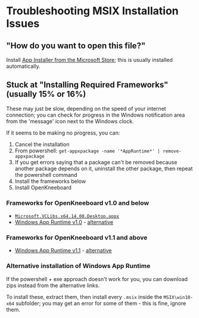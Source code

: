 # Troubleshooting MSIX Installation Issues

## "How do you want to open this file?"

Install [App Installer from the Microsoft Store](https://www.microsoft.com/en-us/p/app-installer/9nblggh4nns1); this is usually installed automatically.

## Stuck at "Installing Required Frameworks" (usually 15% or 16%)

These may just be slow, depending on the speed of your internet connection; you can check for progress in the Windows notification area from the 'message' icon next to the Windows clock.

If it seems to be making no progress, you can:

1. Cancel the installation
2. From powershell: `get-appxpackage -name '*AppRuntime*' | remove-appxpackage`
3. If you get errors saying that a package can't be removed because another package depends on it, uninstall the other package, then repeat the powershell command
4. Install the frameworks below
5. Install OpenKneeboard

### Frameworks for OpenKneeboard v1.0 and below

* [`Microsoft.VCLibs.x64.14.00.Desktop.appx`](https://docs.microsoft.com/en-us/troubleshoot/developer/visualstudio/cpp/libraries/c-runtime-packages-desktop-bridge)
* [Windows App Runtime v1.0](https://aka.ms/windowsappsdk/1.0/1.0.4/windowsappruntimeinstall-1.0.4-x64.exe) - [alternative](https://aka.ms/windowsappsdk/1.0/1.0.4/windowsappruntimeredist-1.0.4.zip)

### Frameworks for OpenKneeboard v1.1 and above

* [Windows App Runtime v1.1](https://aka.ms/windowsappsdk/1.1/1.1.1/windowsappruntimeinstall-1.1.1-x64.exe) - [alternative](https://aka.ms/windowsappsdk/1.1/1.1.1/windowsappruntimeredist-1.1.1.zip)

### Alternative installation of Windows App Runtime

If the powershell + exe approach doesn't work for you, you can download zips
instead from the alternative links.

To install these, extract them, then install every `.msix` inside the
`MSIX\win10-x64` subfolder; you may get an error for some of them - this is
fine, ignore them.

